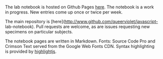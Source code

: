 The lab notebook is hosted on Github Pages [here](http://www.ashi.works/javascript-lab-notebook). The
notebook is a work in progress. New entries come up once or twice per week.

The main repository is [here](http://www.github.com/queerviolet/javascript-
lab-notebook). Pull requests are welcome, as are issues requesting new
specimens on particular subjects.

The notebook pages are written in Markdown. Fonts: Source Code Pro and Crimson
Text served from the Google Web Fonts CDN. Syntax highlighting is provided by
[highlightjs](https://highlightjs.org/).
